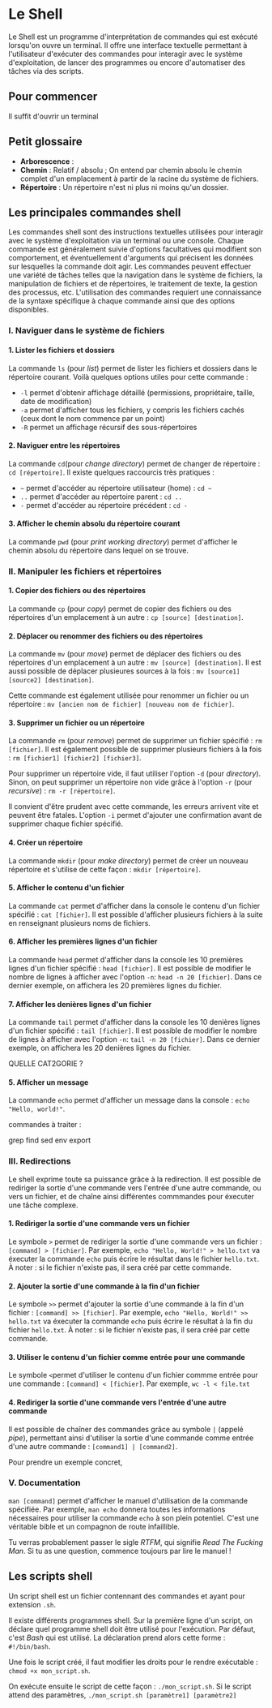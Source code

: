 # Le Shell

Le Shell est un programme d'interprétation de commandes qui est exécuté lorsqu'on ouvre un terminal. Il offre une interface textuelle permettant à l'utilisateur d'exécuter des commandes pour interagir avec le système d'exploitation, de lancer des programmes ou encore d'automatiser des tâches via des scripts. 


## Pour commencer

Il suffit d'ouvrir un terminal


## Petit glossaire

* **Arborescence** :
* **Chemin** : Relatif / absolu ; On entend par chemin absolu le chemin complet d'un emplacement à partir de la racine du système de fichiers. 
* **Répertoire** : Un répertoire n'est ni plus ni moins qu'un dossier.


## Les principales commandes shell

Les commandes shell sont des instructions textuelles utilisées pour interagir avec le système d'exploitation via un terminal ou une console. Chaque commande est généralement suivie d'options facultatives qui modifient son comportement, et éventuellement d'arguments qui précisent les données sur lesquelles la commande doit agir. Les commandes peuvent effectuer une variété de tâches telles que la navigation dans le système de fichiers, la manipulation de fichiers et de répertoires, le traitement de texte, la gestion des processus, etc. L'utilisation des commandes requiert une connaissance de la syntaxe spécifique à chaque commande ainsi que des options disponibles.

### I. Naviguer dans le système de fichiers

#### 1. Lister les fichiers et dossiers

La commande `ls` (pour *list*) permet de lister les fichiers et dossiers dans le répertoire courant. Voilà quelques options utiles pour cette commande : 
* `-l` permet d'obtenir affichage détaillé (permissions, propriétaire, taille, date de modification)
* `-a` permet d'afficher tous les fichiers, y compris les fichiers cachés (ceux dont le nom commence par un point)
* `-R` permet un affichage récursif des sous-répertoires

#### 2. Naviguer entre les répertoires

La commande `cd`(pour *change directory*) permet de changer de répertoire : `cd [répertoire]`. Il existe quelques raccourcis très pratiques :
* `~` permet d'accéder au répertoire utilisateur (home) : `cd ~`
* `..` permet d'accéder au répertoire parent : `cd ..`
* `-` permet d'accéder au répertoire précédent : `cd -`

#### 3. Afficher le chemin absolu du répertoire courant

La commande `pwd` (pour *print working directory*) permet d'afficher le chemin absolu du répertoire dans lequel on se trouve.

### II. Manipuler les fichiers et répertoires

#### 1. Copier des fichiers ou des répertoires

La commande `cp` (pour *copy*) permet de copier des fichiers ou des répertoires d'un emplacement à un autre : `cp [source] [destination]`.

#### 2. Déplacer ou renommer des fichiers ou des répertoires

La commande `mv` (pour *move*) permet de déplacer des fichiers ou des répertoires d'un emplacement à un autre : `mv [source] [destination]`. Il est aussi possible de déplacer plusieures sources à la fois : `mv [source1] [source2] [destination]`.

Cette commande est également utilisée pour renommer un fichier ou un répertoire : `mv [ancien nom de fichier] [nouveau nom de fichier]`.

#### 3. Supprimer un fichier ou un répertoire

La commande `rm` (pour *remove*) permet de supprimer un fichier spécifié : `rm [fichier]`. Il est également possible de supprimer plusieurs fichiers à la fois : `rm [fichier1] [fichier2] [fichier3]`.

Pour supprimer un répertoire vide, il faut utiliser l'option `-d` (pour *directory*). Sinon, on peut supprimer un répertoire non vide grâce à l'option `-r` (pour *recursive*) : `rm -r [répertoire]`. 

Il convient d'être prudent avec cette commande, les erreurs arrivent vite et peuvent être fatales. L'option `-i` permet d'ajouter une confirmation avant de supprimer chaque fichier spécifié. 

#### 4. Créer un répertoire

La commande `mkdir` (pour *make directory*) permet de créer un nouveau répertoire et s'utilise de cette façon : `mkdir [répertoire]`.

#### 5. Afficher le contenu d'un fichier

La commande `cat` permet d'afficher dans la console le contenu d'un fichier spécifié : `cat [fichier]`. Il est possible d'afficher plusieurs fichiers à la suite en renseignant plusieurs noms de fichiers.

#### 6. Afficher les premières lignes d'un fichier

La commande `head` permet d'afficher dans la console les 10 premières lignes d'un fichier spécifié : `head [fichier]`. Il est possible de modifier le nombre de lignes à afficher avec l'option `-n`: `head -n 20 [fichier]`. Dans ce dernier exemple, on affichera les 20 premières lignes du fichier. 

#### 7. Afficher les denières lignes d'un fichier

La commande `tail` permet d'afficher dans la console les 10 denières lignes d'un fichier spécifié : `tail [fichier]`. Il est possible de modifier le nombre de lignes à afficher avec l'option `-n`: `tail -n 20 [fichier]`. Dans ce dernier exemple, on affichera les 20 denières lignes du fichier. 







QUELLE CAT2GORIE ?
#### 5. Afficher un message
La commande `echo` permet d'afficher un message dans la console : `echo "Hello, world!"`.



commandes à traiter : 

grep
find
sed
env
export



### III. Redirections

Le shell exprime toute sa puissance grâce à la redirection. Il est possible de rediriger la sortie d'une commande vers l'entrée d'une autre commande, ou vers un fichier, et de chaîne ainsi différentes commmandes pour éxecuter une tâche complexe. 

#### 1. Rediriger la sortie d'une commande vers un fichier

Le symbole `>` permet de rediriger la sortie d'une commande vers un fichier : `[command] > [fichier]`. Par exemple, `echo "Hello, World!" > hello.txt` va éxecuter la commande `echo` puis écrire le résultat dans le fichier `hello.txt`. À noter : si le fichier n'existe pas, il sera créé par cette commande.

#### 2. Ajouter la sortie d'une commande à la fin d'un fichier

Le symbole `>>` permet d'ajouter la sortie d'une commande à la fin d'un fichier : `[command] >> [fichier]`. Par exemple, `echo "Hello, World!" >> hello.txt` va éxecuter la commande `echo` puis écrire le résultat à la fin du fichier `hello.txt`. À noter : si le fichier n'existe pas, il sera créé par cette commande.

#### 3. Utiliser le contenu d'un fichier comme entrée pour une commande

Le symbole `<`permet d'utiliser le contenu d'un fichier commme entrée pour une commande : `[command] < [fichier]`. Par exemple, `wc -l < file.txt`

#### 4. Rediriger la sortie d'une commande vers l'entrée d'une autre commande

Il est possible de chaîner des commandes grâce au symbole `|` (appelé *pipe*), permettant ainsi d'utiliser la sortie d'une commande comme entrée d'une autre commande : `[command1] | [command2]`. 

Pour prendre un exemple concret, 


### V. Documentation

`man [command]` permet d'afficher le manuel d'utilisation de la commande spécifiée. Par exemple, `man echo` donnera toutes les informations nécessaires pour utiliser la commande `echo` à son plein potentiel. C'est une véritable bible et un compagnon de route infaillible. 

Tu verras probablement passer le sigle *RTFM*, qui signifie *Read The Fucking Man*. Si tu as une question, commence toujours par lire le manuel !


## Les scripts shell

Un script shell est un fichier contennant des commandes et ayant pour extension `.sh`. 

Il existe différents programmes shell. Sur la première ligne d'un script, on déclare quel programme shell doit être utilisé pour l'exécution. Par défaut, c'est *Bash* qui est utilisé. La déclaration prend alors cette forme : `#!/bin/bash`. 

Une fois le script créé, il faut modifier les droits pour le rendre exécutable : `chmod +x mon_script.sh`.

On exécute ensuite le script de cette façon : `./mon_script.sh`. Si le script attend des paramètres, `./mon_script.sh [paramètre1] [paramètre2]`

